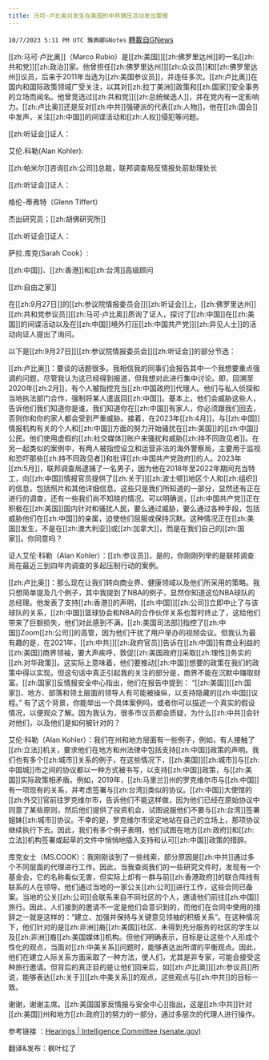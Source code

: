 ```yaml
---
title: 马可·卢比奥对发生在美国的中共镇压活动发出警报
---
```

`10/7/2023 5:11 PM UTC 雅典娜GNotes` [轉載自GNews](https://gnews.org/articles/1799826)

         

[[zh:马可·卢比奥]]（Marco Rubio）是[[zh:美国]][[zh:佛罗里达州]]的一名[[zh:共和党]][[zh:政治]]家。他曾担任[[zh:佛罗里达州]][[zh:众议员]]和[[zh:佛罗里达州]]议员，后来于2011年当选为[[zh:美国参议员]]，并连任多次。[[zh:卢比奥]]在国内和国际政策领域广受关注，以其对[[zh:拉丁美洲]]政策和[[zh:国家]]安全事务的立场而闻名。他曾竞选过[[zh:共和党]][[zh:总统候选人]]，并在党内有一定影响力。[[zh:卢比奥]]还是反对[[zh:中共]]强硬派的代表[[zh:人物]]，他在[[zh:国会]]中发声，关注[[zh:中国]]的间谍活动和[[zh:人权]]侵犯等问题。

[[zh:听证会]]证人： 

 艾伦.科勒(Alan Kohler):

[[zh:帕米尔]]咨询[[zh:公司]]总裁，联邦调查局反情报处前助理处长

[[zh:听证会]]证人：

格伦\-蒂弗特（Glenn Tiffert）

杰出研究员；[[zh:胡佛研究所]]

[[zh:听证会]]证人：

  萨拉.库克(Sarah Cook）:

[[zh:中国]]、[[zh:香港]]和[[zh:台湾]]高级顾问

[[zh:自由之家]]

在[[zh:9月27日]]的[[zh:参议院情报委员会]][[zh:听证会]]上，[[zh:佛罗里达州]][[zh:共和党参议员]][[zh:马可·卢比奥]]质询了证人，探讨了[[zh:中国]]在[[zh:美国]]的间谍活动以及在[[zh:中国]]境外打压[[zh:中国共产党]][[zh:异见人士]]的活动向证人提出了询问。

以下是[[zh:9月27日]][[zh:参议院情报委员会]][[zh:听证会]]的部分节选：

[[zh:卢比奥]]：要谈的话题很多。我相信我的同事们会报告其中一个我想要重点强调的问题，尽管我认为这已经得到报道，但我想对此进行集中讨论。即，回溯至2020年[[zh:2月]]，有个人被指控充当[[zh:中国政府]]代理人。他们与私人侦探和当地执法部门合作，强制将某人遣返回[[zh:中国]]。基本上，他们会威胁这些人，告诉他们我们知道你是谁，我们知道你在[[zh:中国]]有家人，你必须跟我们回去，否则你和你的家人都会受到严重威胁。接着，在2023年[[zh:4月]]，与[[zh:中国]]情报机构有关的个人和[[zh:中国]]方面的努力开始骚扰在[[zh:美国]]的[[zh:中国]]公民。他们使用虚假的[[zh:社交媒体]]账户来骚扰和威胁[[zh:持不同政见者]]。在另一起类似的案例中，有两人被指控设立和运营非法的海外警察局，主要用于监视和恐吓那些[[zh:持不同政见者]]和批评[[zh:中国共产党政府]]的人。2023年[[zh:5月]]，联邦调查局逮捕了一名男子，因为他在2018年至2022年期间充当特工，向[[zh:中国]]情报官员提供了[[zh:关于]][[zh:波士顿]]地区个人和[[zh:组织]]的信息，包括照片和其他详细信息。这些只是我们所知道的一部分，显然还有正在进行的调查，还有一些我们尚不知晓的情况。可以明确说，[[zh:中国共产党]]正在积极在[[zh:美国]]国内针对和骚扰人民，要么通过威胁，要么通过各种手段，包括威胁他们在[[zh:中国]]的亲属，迫使他们屈服或保持沉默。这种情况正在[[zh:美国]]发生，不是在[[zh:澳大利亚]]或[[zh:加拿大]]，而是在我们自己的[[zh:国家]]。你同意吗？

证人艾伦·科勒（Alan Kohler）：[[zh:参议员]]，是的，你刚刚列举的是联邦调查局在最近三到四年内调查的多起压制行动的案例。

[[zh:卢比奥]]：那么现在让我们转向商业界、健康领域以及他们所采用的策略。我只想简单提及几个例子，其中我提到了NBA的例子，显然你知道这位NBA球队的总经理。他发表了支持[[zh:香港]]的声明，[[zh:中国]][[zh:公司]]立即中止了与该球队的关系，[[zh:中国]]篮球协会和NBA的合作伙伴关系也暂时终止了，这给他们带来了巨额损失，他们对此感到不满。[[zh:美国司法部]]指控了[[zh:中国]]Zoom[[zh:公司]]的高管，因为他们干扰了用户举办的视频会议。但我认为最有趣的是，在2021年，[[zh:中共]][[zh:政府官员]]告诉在[[zh:中国]]有商业利益的[[zh:美国]]商界领袖，要大声疾呼，敦促[[zh:美国政府]]采取[[zh:理性]]务实的[[zh:对华政策]]。这实际上意味着，他们要推动[[zh:中国]]想要的政策在我们的政策中得以实现。但这句话中真正引起我的关注的部分是，商界不能在沉默中赚取财富。[[zh:国家]]反情报安全中心指出，他们在报告中提到： “[[zh:美国]][[zh:国家]]、地方、部落和领土层面的领导人有可能被操纵，以支持隐藏的[[zh:中国]]议程。” 有了这个背景，你能举出一个具体案例吗，或者你可以描述一个真实的假设情况，以便观众了解。因为我认为，很多市议员都会质疑，为什么[[zh:中共]]会针对他们，以及他们是如何被针对的？

艾伦·科勒（Alan Kohler）：我们在州和地方层面有一些例子，例如，有人接触了[[zh:立法]]机关，要求他们在地方和州法律中包括支持[[zh:中国]]政策的声明。我们也有多个[[zh:城市]]关系的例子，在这些情况下，[[zh:美国]][[zh:城市]]与[[zh:中国城]]市之间的协议都以一种方式被书写，以支持[[zh:中国]]政策，与[[zh:美国]]实际政策相矛盾。例如，2019年，[[zh:马里兰]]州的罗克维尔市与[[zh:中国]]有一项现有的关系，并考虑签署与[[zh:台湾]]类似的协议。[[zh:中国]]大使馆的[[zh:外交]]官前往罗克维尔市，告诉他们不能这样做，因为他们已经在原始协议中同意了某些原则，然后他们提供了投资机会，试图说服他们不要与[[zh:台湾]]签署姐妹[[zh:城市]]协议。不幸的是，罗克维尔市坚定地站在自己的立场上，那项协议继续执行下去。因此，我们有多个例子表明，他们试图在地方[[zh:政府]]和[[zh:立法]]机构签署或起草的文件中悄悄地插入支持和认可[[zh:中国]]政策的措辞。

库克女士（MS.COOK）：我刚刚谈到了一些线索，部分原因是[[zh:中共]]通过多个不同层面的代理进行工作。因此，当我查阅我们的一些研究文件时，发现有一个基金会，它的名称看似无害，但实际上却有一群与前[[zh:香港政府]]的联合阵线有联系的人在领导。他们通过当地的一家公关[[zh:公司]]进行工作，这些合同已备案。当地的公关[[zh:公司]]会联系来自不同社区的个人，邀请他们前往[[zh:中国]]旅行。因此，人们接到的邀请不一定是他们会意识到的，而他们在合同中使用的措辞之一就是这样的：“建立、加强并保持与关键意见领袖的积极关系”。在这种情况下，他们针对的是[[zh:非洲]]裔[[zh:美国]]社区、未得到充分服务的社区的学生以及[[zh:非洲]]裔[[zh:美国媒体]]机构。但他们明确表示，目标是让这些个人形成个性化的观点，当面对[[zh:中美关系]]问题时，能够表达出所谓的平衡观点。因此，他们在建立人际关系方面采取了一种方法，使人们，尤其是非专家，可能会接受这种旅行邀请。但背后的真正目的是让他们回来后，如[[zh:卢比奥]][[zh:参议员]]所说，能够表达[[zh:关于]][[zh:中美关系]]的观点，这些观点与[[zh:中共]]的目标一致。

谢谢，谢谢主席。[[zh:美国国家反情报与安全中心]]指出，这是[[zh:中共]]针对[[zh:美国]]州和地方[[zh:政府]]的努力的一部分，通过多层次的代理人进行操作。

参考链接 ：[Hearings | Intelligence Committee (senate.gov)](https://www.intelligence.senate.gov/hearings/open-hearing-countering-china%E2%80%99s-malign-influence-operations-united-states)

翻译&发布：枫叶红了


